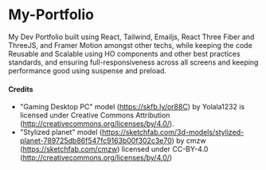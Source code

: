# My-Portfolio
My Dev Portfolio built using React, Tailwind, Emailjs, React Three Fiber and ThreeJS, and Framer Motion amongst other techs, while keeping the code Reusable and Scalable using HO components and other best practices standards, and ensuring full-responsiveness across all screens and keeping performance good using suspense and preload.

#### Credits
- "Gaming Desktop PC" model (https://skfb.ly/or88C) by Yolala1232 is licensed under Creative Commons Attribution (http://creativecommons.org/licenses/by/4.0/).
- "Stylized planet" model (https://sketchfab.com/3d-models/stylized-planet-789725db86f547fc9163b00f302c3e70) by cmzw (https://sketchfab.com/cmzw) licensed under CC-BY-4.0 (http://creativecommons.org/licenses/by/4.0/)